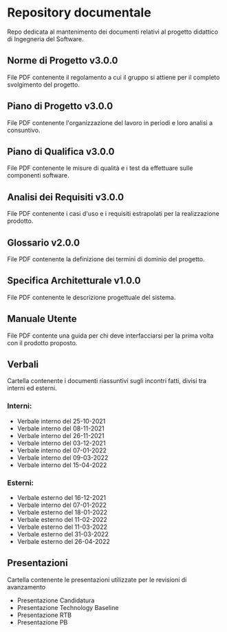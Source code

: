 # Repository documentale
Repo dedicata al mantenimento dei documenti relativi al progetto didattico di Ingegneria del Software.
## Norme di Progetto v3.0.0
File PDF contenente il regolamento a cui il gruppo si attiene per il completo svolgimento del progetto.
## Piano di Progetto v3.0.0
File PDF contenente l'organizzazione del lavoro in periodi e loro analisi a consuntivo.
## Piano di Qualifica v3.0.0
File PDF contenente le misure di qualità e i test da effettuare sulle componenti software.
## Analisi dei Requisiti v3.0.0
File PDF contenente i casi d'uso e i requisiti estrapolati per la realizzazione prodotto.
## Glossario v2.0.0
File PDF contenente la definizione dei termini di dominio del progetto.
## Specifica Architetturale v1.0.0
File PDF contenente le descrizione progettuale del sistema.
## Manuale Utente
File PDF contente una guida per chi deve interfacciarsi per la prima volta con il prodotto proposto.
## Verbali
Cartella contenente i documenti riassuntivi sugli incontri fatti, divisi tra interni ed esterni.
### Interni:
- Verbale interno del 25-10-2021
- Verbale interno del 08-11-2021
- Verbale interno del 26-11-2021
- Verbale interno del 03-12-2021
- Verbale interno del 07-01-2022
- Verbale interno del 09-03-2022
- Verbale interno del 15-04-2022
### Esterni:
- Verbale esterno del 16-12-2021
- Verbale interno del 07-01-2022
- Verbale esterno del 18-01-2022
- Verbale esterno del 11-02-2022
- Verbale esterno del 11-03-2022
- Verbale esterno del 31-03-2022
- Verbale esterno del 26-04-2022
## Presentazioni
Cartella contenente le presentazioni utilizzate per le revisioni di avanzamento
- Presentazione Candidatura
- Presentazione Technology Baseline
- Presentazione RTB
- Presentazione PB
